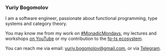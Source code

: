 ### Yuriy Bogomolov

I am a software engineer, passionate about functional programming, type systems and category theory.

You may know me from my work on [#MonadicMondays](https://github.com/YBogomolov/monadic-mondays), my lectures and workshops [on YouTube](https://www.youtube.com/c/Cronuscpp) or my contribution to the [fp-ts ecosystem](https://gcanti.github.io/fp-ts/ecosystem/).

You can reach me via email: [yuriy.bogomolov@gmail.com](mailto:yuriy.bogomolov@gmail.com?subject=Hello%20from%20GitHub), or via [Telegram](https://t.me/ybogomolov).
